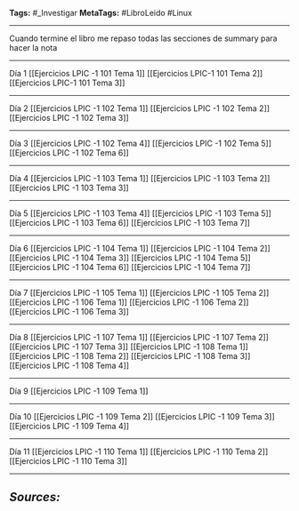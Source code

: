**Tags:** #_Investigar
**MetaTags:** #LibroLeido #Linux 
- - -
Cuando termine el libro me repaso todas las secciones de summary para hacer la nota
- - -
Día 1
[[Ejercicios LPIC -1 101 Tema 1]]
[[Ejercicios LPIC-1 101 Tema 2]]
[[Ejercicios LPIC-1 101 Tema 3]]
- - - 
Día 2
[[Ejercicios LPIC -1 102 Tema 1]]
[[Ejercicios LPIC -1 102 Tema 2]]
[[Ejercicios LPIC -1 102 Tema 3]]
- - -
Día 3
[[Ejercicios LPIC -1 102 Tema 4]]
[[Ejercicios LPIC -1 102 Tema 5]]
[[Ejercicios LPIC -1 102 Tema 6]]
- - -
Día 4
[[Ejercicios LPIC -1 103 Tema 1]]
[[Ejercicios LPIC -1 103 Tema 2]]
[[Ejercicios LPIC -1 103 Tema 3]]
- - -
Día 5
[[Ejercicios LPIC -1 103 Tema 4]]
[[Ejercicios LPIC -1 103 Tema 5]]
[[Ejercicios LPIC -1 103 Tema 6]]
[[Ejercicios LPIC -1 103 Tema 7]]
- - - 
Día 6
[[Ejercicios LPIC -1 104 Tema 1]]
[[Ejercicios LPIC -1 104 Tema 2]]
[[Ejercicios LPIC -1 104 Tema 3]]
[[Ejercicios LPIC -1 104 Tema 5]]
[[Ejercicios LPIC -1 104 Tema 6]]
[[Ejercicios LPIC -1 104 Tema 7]]
- - -
Día 7
[[Ejercicios LPIC -1 105 Tema 1]]
[[Ejercicios LPIC -1 105 Tema 2]]
[[Ejercicios LPIC -1 106 Tema 1]]
[[Ejercicios LPIC -1 106 Tema 2]]
[[Ejercicios LPIC -1 106 Tema 3]]
- - - 
Día 8
[[Ejercicios LPIC -1 107 Tema 1]]
[[Ejercicios LPIC -1 107 Tema 2]]
[[Ejercicios LPIC -1 107 Tema 3]]
[[Ejercicios LPIC -1 108 Tema 1]]
[[Ejercicios LPIC -1 108 Tema 2]]
[[Ejercicios LPIC -1 108 Tema 3]]
[[Ejercicios LPIC -1 108 Tema 4]]
- - - 
Día 9
[[Ejercicios LPIC -1 109 Tema 1]]
- - - 
Día 10
[[Ejercicios LPIC -1 109 Tema 2]]
[[Ejercicios LPIC -1 109 Tema 3]]
[[Ejercicios LPIC -1 109 Tema 4]]
- - - 
Día 11
[[Ejercicios LPIC -1 110 Tema 1]]
[[Ejercicios LPIC -1 110 Tema 2]]
[[Ejercicios LPIC -1 110 Tema 3]]
- - - 
## ***Sources:***